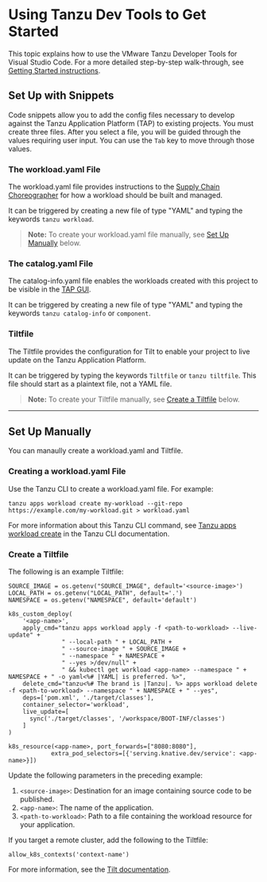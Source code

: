 # Using Tanzu Dev Tools to Get Started

This topic explains how to use the VMware Tanzu Developer Tools for Visual Studio Code.
For a more detailed step-by-step walk-through, see [Getting Started instructions](../getting-started.md).

## <a id="snippets"></a> Set Up with Snippets

Code snippets allow you to add the config files necessary to develop against the Tanzu Application Platform (TAP) to existing projects. You must create three files. After you select a file, you will be guided through the values requiring user input. You can use the `Tab` key to move through those values.

### <a id="snippets-workload"></a> The workload.yaml File

The workload.yaml file provides instructions to the [Supply Chain Choreographer](../scc/about.md) for how a workload should be built and managed.

It can be triggered by creating a new file of type "YAML" and typing the keywords `tanzu workload`.

> **Note:** To create your workload.yaml file manually, see [Set Up Manually](#create-workload) below.

### <a id="catalog-information"></a> The catalog.yaml File

The catalog-info.yaml file enables the workloads created with this project to be visible in the [TAP GUI](../tap-gui/about.md).

It can be triggered by creating a new file of type "YAML" and typing the keywords `tanzu catalog-info` or `component`.

### <a id="snippets-tiltfile"></a> Tiltfile

The Tiltfile provides the configuration for Tilt to enable your project to live update on the Tanzu Application Platform.

It can be triggered by typing the keywords `Tiltfile` or `tanzu tiltfile`. This file should start as a plaintext file, not a YAML file.

> **Note:** To create your Tiltfile manually, see [Create a Tiltfile](create-tiltfile) below.

---

## <a id="set-up-manually"></a> Set Up Manually

You can manaully create a workload.yaml and Tiltfile.

### <a id="create-workload"></a> Creating a workload.yaml File

Use the Tanzu CLI to create a workload.yaml file. For example:

```
tanzu apps workload create my-workload --git-repo https://example.com/my-workload.git > workload.yaml
```

For more information about this Tanzu CLI command, see [Tanzu apps workload create](../cli-plugins/apps/command-reference/tanzu_apps_workload_create.md) in the Tanzu CLI documentation.

### <a id="create-tiltfile"></a> Create a Tiltfile

The following is an example Tiltfile:

```
SOURCE_IMAGE = os.getenv("SOURCE_IMAGE", default='<source-image>')
LOCAL_PATH = os.getenv("LOCAL_PATH", default='.')
NAMESPACE = os.getenv("NAMESPACE", default='default')

k8s_custom_deploy(
    '<app-name>',
    apply_cmd="tanzu apps workload apply -f <path-to-workload> --live-update" +
               " --local-path " + LOCAL_PATH +
               " --source-image " + SOURCE_IMAGE +
               " --namespace " + NAMESPACE +
               " --yes >/dev/null" +
               " && kubectl get workload <app-name> --namespace " + NAMESPACE + " -o yaml<%# |YAML| is preferred. %>",
    delete_cmd="tanzu<%# The brand is |Tanzu|. %> apps workload delete -f <path-to-workload> --namespace " + NAMESPACE + " --yes",
    deps=['pom.xml', './target/classes'],
    container_selector='workload',
    live_update=[
      sync('./target/classes', '/workspace/BOOT-INF/classes')
    ]
)

k8s_resource(<app-name>, port_forwards=["8080:8080"],
            extra_pod_selectors=[{'serving.knative.dev/service': <app-name>}])
```

Update the following parameters in the preceding example:

1. `<source-image>`: Destination for an image containing source code to be published.
2. `<app-name>`: The name of the application.
3. `<path-to-workload>`: Path to a file containing the workload resource for your application.

If you target a remote cluster, add the following to the Tiltfile:

```
allow_k8s_contexts('context-name')
```

For more information, see the [Tilt documentation](https://docs.tilt.dev/api.html#api.allow_k8s_contexts).

